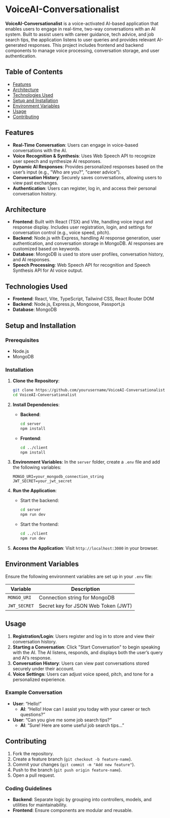 # VoiceAI-Conversationalist

**VoiceAI-Conversationalist** is a voice-activated AI-based application that enables users to engage in real-time, two-way conversations with an AI system. Built to assist users with career guidance, tech advice, and job search tips, the application listens to user queries and provides relevant AI-generated responses. This project includes frontend and backend components to manage voice processing, conversation storage, and user authentication.

## Table of Contents
- [Features](#features)
- [Architecture](#architecture)
- [Technologies Used](#technologies-used)
- [Setup and Installation](#setup-and-installation)
- [Environment Variables](#environment-variables)
- [Usage](#usage)
- [Contributing](#contributing)

## Features
- **Real-Time Conversation**: Users can engage in voice-based conversations with the AI.
- **Voice Recognition & Synthesis**: Uses Web Speech API to recognize user speech and synthesize AI responses.
- **Dynamic AI Responses**: Provides personalized responses based on the user’s input (e.g., "Who are you?", "career advice").
- **Conversation History**: Securely saves conversations, allowing users to view past exchanges.
- **Authentication**: Users can register, log in, and access their personal conversation history.

## Architecture
- **Frontend**: Built with React (TSX) and Vite, handling voice input and response display. Includes user registration, login, and settings for conversation control (e.g., voice speed, pitch).
- **Backend**: Node.js with Express, handling AI response generation, user authentication, and conversation storage in MongoDB. AI responses are customized based on keywords.
- **Database**: MongoDB is used to store user profiles, conversation history, and AI responses.
- **Speech Processing**: Web Speech API for recognition and Speech Synthesis API for AI voice output.

## Technologies Used
- **Frontend**: React, Vite, TypeScript, Tailwind CSS, React Router DOM
- **Backend**: Node.js, Express.js, Mongoose, Passport.js
- **Database**: MongoDB

## Setup and Installation

### Prerequisites
- Node.js
- MongoDB


### Installation
1. **Clone the Repository**:
   ```bash
   git clone https://github.com/yourusername/VoiceAI-Conversationalist.git
   cd VoiceAI-Conversationalist
   ```

2. **Install Dependencies**:
   - **Backend**:
     ```bash
     cd server
     npm install
     ```
   - **Frontend**:
     ```bash
     cd ../client
     npm install
     ```

3. **Environment Variables**:
   In the `server` folder, create a `.env` file and add the following variables:

   ```plaintext
   MONGO_URI=your_mongodb_connection_string
   JWT_SECRET=your_jwt_secret
   ```

4. **Run the Application**:
   - Start the backend:
     ```bash
     cd server
     npm run dev
     ```
   - Start the frontend:
     ```bash
     cd ../client
     npm run dev
     ```

5. **Access the Application**:
   Visit `http://localhost:3000` in your browser.

## Environment Variables
Ensure the following environment variables are set up in your `.env` file:

| Variable                | Description                                |
|-------------------------|--------------------------------------------|
| `MONGO_URI`             | Connection string for MongoDB              |
| `JWT_SECRET`            | Secret key for JSON Web Token (JWT)        |

## Usage
1. **Registration/Login**: Users register and log in to store and view their conversation history.
2. **Starting a Conversation**: Click "Start Conversation" to begin speaking with the AI. The AI listens, responds, and displays both the user’s query and AI’s response.
3. **Conversation History**: Users can view past conversations stored securely under their account.
4. **Voice Settings**: Users can adjust voice speed, pitch, and tone for a personalized experience.

### Example Conversation
- **User**: “Hello!”
  - **AI**: “Hello! How can I assist you today with your career or tech questions?”
- **User**: “Can you give me some job search tips?”
  - **AI**: “Sure! Here are some useful job search tips...”

## Contributing
1. Fork the repository.
2. Create a feature branch (`git checkout -b feature-name`).
3. Commit your changes (`git commit -m "Add new feature"`).
4. Push to the branch (`git push origin feature-name`).
5. Open a pull request.

### Coding Guidelines
- **Backend**: Separate logic by grouping into controllers, models, and utilities for maintainability.
- **Frontend**: Ensure components are modular and reusable.
